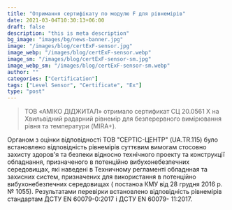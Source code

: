 ```yaml
---
title: "Отримання сертифікату по модулю F для рівнемірів"
date: 2021-03-04T10:30:13+06:00
draft: false
description: "this is meta description"
bg_image: "images/bg/news-banner.jpg"
image: "/images/blog/certExF-sensor.jpg"
image_webp: "/images/blog/certExF-sensor.webp"
image_sm: "/images/blog/certExF-sensor-sm.jpg"
image_webp_sm: "/images/blog/certExF-sensor-sm.webp"
author: ""
categories: ["Certification"]
tags: ["Level Sensor", "Certificate", "Ex"]
type: "post"
---
```

> ТОВ «АМІКО ДІДЖИТАЛ» отримало сертификат СЦ 20.0561 Х на Хвильвідний радарний рівнемір для безперервного вимірювання рівня та температури (MIRA+).

Органом з оцінки відповідності ТОВ "СЕРТІС-ЦЕНТР" (UA.TR.115) було встановлено відповідність рівнемірів суттєвим вимогам стосовно захисту здоров'я та безпеки відносно технічного проекту та конструкції обладнання, призначеного в потенційно вибухонебезпечних середовищах, які наведені в Техничному регламенті обладнная та захисних систем, призначених для використання в потенційно вибухонебезпечних середовищах ( постаноа КМУ від 28 грудня 2016 р. № 1055).
Результатами перевірки встановлено відповідність рівнемірів стандартам ДСТУ EN 60079-0:2017 і ДСТУ EN 60079- 11:2017.
